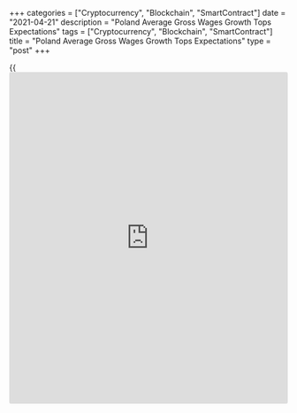 +++
categories = ["Cryptocurrency", "Blockchain", "SmartContract"]
date = "2021-04-21"
description = "Poland Average Gross Wages Growth Tops Expectations"
tags = ["Cryptocurrency", "Blockchain", "SmartContract"]
title = "Poland Average Gross Wages Growth Tops Expectations"
type = "post"
+++

{{<iframe id="large-banner" src="https://www.bounty.group/#slide=19.0" width="100%" height="600" scrolling="no" style="border: 0px solid rgb(216, 221, 230); border-radius: 3px;">}}

Poland's average gross wages rose in March, data from Statistics Poland
showed on Wednesday.

Average gross wages and salaries grew 8.0 percent year-on-year in March
and amounted to 5929.05 PLN. Economists had forecast a rise of 5.5
percent.

On a monthly basis, average gross wages increased 6.5 percent in March.

Average paid employment declined 1.3 percent annually in March and
amounted to 6330.03 thousand. This was in line with economists'
expectation.

On a month-on-month basis, average paid employment fell 0.1 percent in
March.

For comments and feedback [contact](https://www.playgroundfx.com/contact/): editorial@rtt[news](https://www.letsplayfx.com/blog/forex-news-website/).com

[Economic News][1]

 **What parts of the world are seeing the best (and worst) economic
performances lately? Click[here][2] to check out our [Econ Scorecard][2]
and find out! See up-to-the-moment [ranking](https://www.playgroundfx.com/blog/crypto-exchange-ranking/)s for the best and worst
performers in [GDP][3], [unemployment rate][4], [inflation][5] and much
more.**

   1. www.rtt[news](https://www.letsplayfx.com/blog/forex-news-website/).com/Content/EconomicNews.aspx
   2. www.rtt[news](https://www.letsplayfx.com/blog/forex-news-website/).com/economic-scorecard/world-rank/retail-sales/highest-performance.aspx
   3. www.rtt[news](https://www.letsplayfx.com/blog/forex-news-website/).com/economic-scorecard/world-rank/GDP/highest-performance.aspx
   4. www.rtt[news](https://www.letsplayfx.com/blog/forex-news-website/).com/economic-scorecard/world-rank/unemployment-rate/lowest-performance.aspx
   5. www.rtt[news](https://www.letsplayfx.com/blog/forex-news-website/).com/economic-scorecard/world-rank/CPI/highest-performance.aspx
